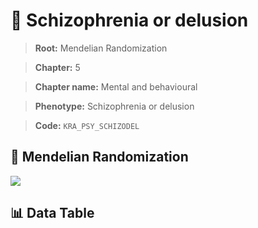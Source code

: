 # 🧪 Schizophrenia or delusion

> **Root:** Mendelian Randomization

> **Chapter:** 5  

> **Chapter name:** Mental and behavioural

> **Phenotype:** Schizophrenia or delusion  

> **Code:** `KRA_PSY_SCHIZODEL`

## 🧬 Mendelian Randomization  

<img src="/MR/Figures/Forward/KRA_PSY_SCHIZODEL.png"/>

## 📊 Data Table

<CsvTableMRF src="/public/MR/Data/Forward/KRA_PSY_SCHIZODEL.csv"/>

